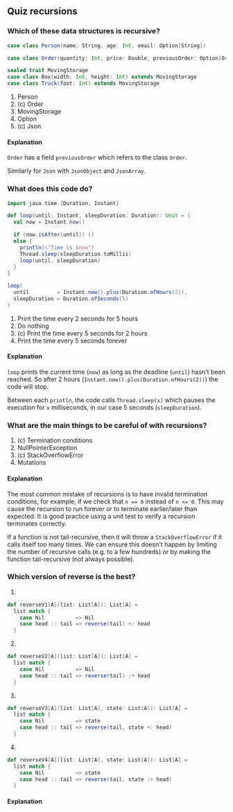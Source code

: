 ## Quiz recursions

### Which of these data structures is recursive?

```scala
case class Person(name: String, age: Int, email: Option[String])

case class Order(quantity: Int, price: Double, previousOrder: Option[Order])

sealed trait MovingStorage
case class Box(width: Int, height: Int) extends MovingStorage
case class Truck(foot: Int) extends MovingStorage
```

1. Person
1. (c) Order
1. MovingStorage
1. Option
1. (c) Json

#### Explanation

`Order` has a field `previousOrder` which refers to the class `Order`.

Similarly for `Json` with `JsonObject` and `JsonArray`.

### What does this code do?

```scala
import java.time.{Duration, Instant}

def loop(until: Instant, sleepDuration: Duration): Unit = {
  val now = Instant.now()

  if (now.isAfter(until)) ()
  else {
    println(s"Time is $now")
    Thread.sleep(sleepDuration.toMillis)
    loop(until, sleepDuration)
  }
}

loop(
  until         = Instant.now().plus(Duration.ofHours(2)),
  sleepDuration = Duration.ofSeconds(5)
)
```

1. Print the time every 2 seconds for 5 hours
1. Do nothing
1. (c) Print the time every 5 seconds for 2 hours
1. Print the time every 5 seconds forever

#### Explanation

`loop` prints the current time (`now`) as long as the deadline (`until`) hasn't been reached.
So after 2 hours (`Instant.now().plus(Duration.ofHours(2))`) the code will stop.

Between each `println`, the code calls `Thread.sleep(x)` which pauses the execution for `x` milliseconds,
in our case 5 seconds (`sleepDuration`).


### What are the main things to be careful of with recursions?

1. (c) Termination conditions
1. NullPointerException
1. (c) StackOverflowError
1. Mutations

#### Explanation

The most common mistake of recursions is to have invalid termination conditions, for example,
if we check that `n == 0` instead of `n <= 0`. This may cause the recursion to run forever or
to terminate earlier/later than expected. It is good practice using a unit test to verify a
recursion terminates correctly.

If a function is not tail-recursive, then it will throw a `StackOverflowError`
if it calls itself too many times. We can ensure this doesn't happen by limiting the number of
recursive calls (e.g. to a few hundreds) or by making the function tail-recursive (not always possible).

### Which version of reverse is the best?

1.
```scala
def reverseV1[A](list: List[A]): List[A] =
  list match {
    case Nil          => Nil
    case head :: tail => reverse(tail) +: head
  }
```

2.
```scala
def reverseV2[A](list: List[A]): List[A] =
  list match {
    case Nil          => Nil
    case head :: tail => reverse(tail) :+ head
  }
```

3.
```scala
def reverseV3[A](list: List[A], state: List[A]): List[A] =
  list match {
    case Nil          => state
    case head :: tail => reverse(tail, state +: head)
  }
```

4.
```scala
def reverseV4[A](list: List[A], state: List[A]): List[A] =
  list match {
    case Nil          => state
    case head :: tail => reverse(tail, state :+ head)
  }
```

#### Explanation

